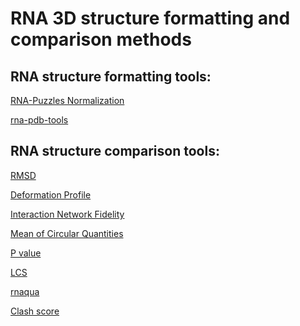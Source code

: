 # RNA 3D structure formatting and comparison methods

## RNA structure formatting tools:
[RNA-Puzzles Normalization](https://github.com/RNA-Puzzles/BasicAssessMetrics)

[rna-pdb-tools](https://github.com/RNA-Puzzles/rna-pdb-tools)


## RNA structure comparison tools:

[RMSD](https://github.com/RNA-Puzzles/BasicAssessMetrics)

[Deformation Profile](https://github.com/RNA-Puzzles/DeformationProfile)

[Interaction Network Fidelity](https://github.com/RNA-Puzzles/BasicAssessMetrics)

[Mean of Circular Quantities](https://github.com/tzok/mcq4structures)

[P value](https://github.com/RNA-Puzzles/BasicAssessMetrics)

[LCS]()

[rnaqua]()

[Clash score]()
